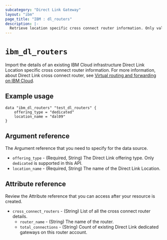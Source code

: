 ```yaml
---
subcategory: "Direct Link Gateway"
layout: "ibm"
page_title: "IBM : dl_routers"
description: |-
  Retrieve location specific cross connect router information. Only valid for offering_type=dedicated locations.
---
```


# `ibm_dl_routers`

Import the details of an existing IBM Cloud infrastructure Direct Link Location specific cross connect router information. For more information, about Direct Link cross connect router, see [Virtual routing and forwarding on IBM Cloud](https://cloud.ibm.com/docs/dl?topic=dl-overview-of-virtual-routing-and-forwarding-vrf-on-ibm-cloud).


## Example usage

```
data "ibm_dl_routers" "test_dl_routers" {
	offering_type = "dedicated"
	location_name = "dal09"
}
```

## Argument reference
The Argument reference that you need to specify for the data source. 

- `offering_type` - (Required, String) The Direct Link offering type. Only `dedicated` is supported in this API.
- `location_name` - (Required, String) The name of the Direct Link Location.

## Attribute reference
Review the Attribute reference that you can access after your resource is created. 

- `cross_connect_routers` - (String) List of all the cross connect router details.
	- `router_name` - (String) The name of the router.
	- `total_connections` - (String) Count of existing Direct Link dedicated gateways on this router account.